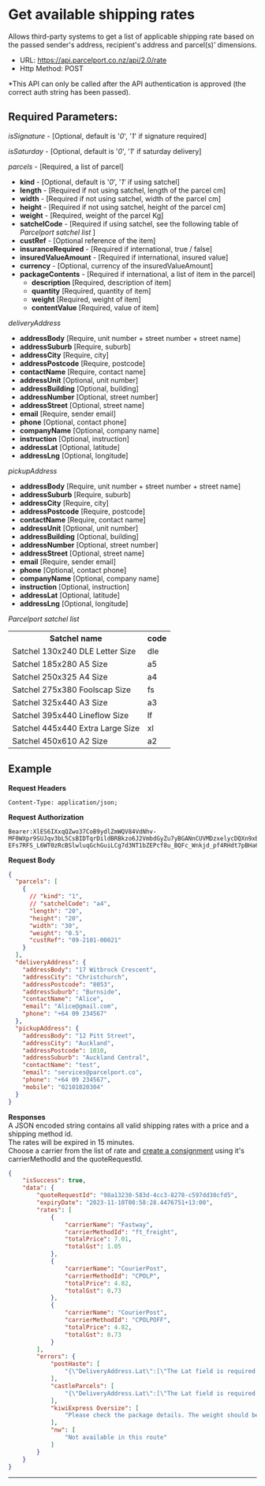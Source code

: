 #  Get available shipping rates

Allows third-party systems to get a list of applicable shipping rate based on
the passed sender's address, recipient's address and parcel(s)’ dimensions.

- URL: https://api.parcelport.co.nz/api/2.0/rate
- Http Method: POST

*This API can only be called after the API authentication is approved (the correct
auth string has been passed).

## Required Parameters:
*isSignature* - [Optional, default is '*0*', '*1*' if signature required]

*isSaturday* - [Optional, default is '*0*', '*1*' if saturday delivery]

*parcels* - [Required, a list of parcel]
- **kind** - [Optional, default is '*0*', '*1*' if using satchel]
- **length** - [Required if not using satchel, length of the parcel cm]
- **width** - [Required if not using satchel, width of the parcel cm]
- **height** - [Required if not using satchel, height of the parcel cm]
- **weight** - [Required, weight of the parcel Kg]
- **satchelCode** - [Required if using satchel, see the following table of *Parcelport satchel list* ]
- **custRef** - [Optional reference of the item]
- **insuranceRequired** - [Required if international, true / false]
- **insuredValueAmount** - [Required if international, insured value]
- **currency** - [Optional, currency of the insuredValueAmount]
- **packageContents** - [Required if international, a list of item in the parcel]
  - **description** [Required, description of item]
  - **quantity** [Required, quantity of item]
  - **weight** [Required, weight of item]
  - **contentValue** [Required, value of item]

*deliveryAddress*
- **addressBody** [Require, unit number + street number + street name]
- **addressSuburb** [Require, suburb]
- **addressCity** [Require, city]
- **addressPostcode** [Require, postcode]
- **contactName** [Require, contact name]
- **addressUnit** [Optional, unit number]
- **addressBuilding** [Optional, building]
- **addressNumber** [Optional, street number]
- **addressStreet** [Optional, street name]
- **email** [Require, sender email]
- **phone** [Optional, contact phone]
- **companyName** [Optional, company name] 
- **instruction** [Optional, instruction]
- **addressLat** [Optional, latitude]
- **addressLng** [Optional, longitude]

*pickupAddress*
- **addressBody** [Require, unit number + street number + street name]
- **addressSuburb** [Require, suburb]
- **addressCity** [Require, city]
- **addressPostcode** [Require, postcode]
- **contactName** [Require, contact name]
- **addressUnit** [Optional, unit number]
- **addressBuilding** [Optional, building]
- **addressNumber** [Optional, street number]
- **addressStreet** [Optional, street name]
- **email** [Require, sender email]
- **phone** [Optional, contact phone]
- **companyName** [Optional, company name] 
- **instruction** [Optional, instruction]
- **addressLat** [Optional, latitude]
- **addressLng** [Optional, longitude]

*Parcelport satchel list*
<table>
  <tr>
    <th>Satchel name</th>
    <th>code</th>
  </tr>
  <tr>
    <td>Satchel 130x240 DLE Letter Size</td>
    <td>dle</td>
  </tr>
  <tr>
    <td>Satchel 185x280 A5 Size</td>
    <td>a5</td>
  </tr>
  <tr>
    <td>Satchel 250x325 A4 Size</td>
    <td>a4</td>
  </tr>
  <tr>
    <td>Satchel 275x380 Foolscap Size</td>
    <td>fs</td>
  </tr>
  <tr>
    <td>Satchel 325x440 A3 Size</td>
    <td>a3</td>
  </tr>
  <tr>
    <td>Satchel 395x440 Lineflow Size</td>
    <td>lf</td>
  </tr>
  <tr>
    <td>Satchel 445x440 Extra Large Size</td>
    <td>xl</td>
  </tr>
  <tr>
    <td>Satchel 450x610 A2 Size</td>
    <td>a2</td>
  </tr>
</table>

## Example
**Request Headers**
```
Content-Type: application/json;
```

**Request Authorization**
```
Bearer:XlES6IXxqQZwo37CoB9ydlZmWQV84VdNhv-MF0WXpr9SUJqv3bL5CsBIDTqrDildBRBkzo6J2VmbdGyZu7yBGANnCUVMDzxelycDQXn9xBxqobDBAVs70nslc4C90PJ6jmtEI56U5SD8ms5c7ubKOa6DR0rLb_GTY4kXitqHPsPpCaUKckwGSIyCwGeZcAx60A50Na2CTISg5CfCGFTTAOQ6znVRLkJIb4fbbI87iYkBLDbQb2S09iFAqMc0odR9lpziU3BS5y41fZBXHwUUCEwk2-EFs7RFS_L6WT0zRcBSlwluqGchGuiLCg7d3NT1bZEPcf8u_BQFc_Wnkjd_pf4RHdt7pBHa6mgDib5ao1hugdE5z
```

**Request Body**
``` json
{
  "parcels": [
    {
      // "kind": "1",
      // "satchelCode": "a4",
      "length": "20",
      "height": "20",
      "width": "30",
      "weight": "0.5",
      "custRef": "09-2101-00021"
    }
  ],
  "deliveryAddress": {
    "addressBody": "17 Witbrock Crescent",
    "addressCity": "Christchurch",
    "addressPostcode": "8053",
    "addressSuburb": "Burnside",
    "contactName": "Alice",
    "email": "Alice@gmail.com",
    "phone": "+64 09 234567"
  },
  "pickupAddress": {
    "addressBody": "12 Pitt Street",
    "addressCity": "Auckland",
    "addressPostcode": 1010,
    "addressSuburb": "Auckland Central",
    "contactName": "test",
    "email": "services@parcelport.co",
    "phone": "+64 09 234567",
    "mobile": "02101020304"
  }
}
```
**Responses**  
A JSON encoded string contains all valid shipping rates with a price and a shipping method id.  
The rates will be expired in 15 minutes.  
Choose a carrier from the list of rate and [create a consignment](Consignment/README.md) using it's carrierMethodId and the quoteRequestId.

``` json
{
    "isSuccess": true,
    "data": {
        "quoteRequestId": "98a13230-583d-4cc3-8278-c597dd30cfd5",
        "expiryDate": "2023-11-10T08:58:28.4476751+13:00",
        "rates": [
            {
                "carrierName": "Fastway",
                "carrierMethodId": "ft_freight",
                "totalPrice": 7.01,
                "totalGst": 1.05
            },
            {
                "carrierName": "CourierPost",
                "carrierMethodId": "CPOLP",
                "totalPrice": 4.82,
                "totalGst": 0.73
            },
            {
                "carrierName": "CourierPost",
                "carrierMethodId": "CPOLPOFF",
                "totalPrice": 4.82,
                "totalGst": 0.73
            }
        ],
        "errors": {
            "postHaste": [
                "{\"DeliveryAddress.Lat\":[\"The Lat field is required.\"],\"DeliveryAddress.Lon\":[\"The Lon field is required.\"]}"
            ],
            "castleParcels": [
                "{\"DeliveryAddress.Lat\":[\"The Lat field is required.\"],\"DeliveryAddress.Lon\":[\"The Lon field is required.\"]}"
            ],
            "kiwiExpress Oversize": [
                "Please check the package details. The weight should be above 25kg and below 50kg(inc.), or the volumn should be above 0.125m³ and below 0.3m³(inc.)."
            ],
            "nw": [
                "Not available in this route"
            ]
        }
    }
}
```

***

